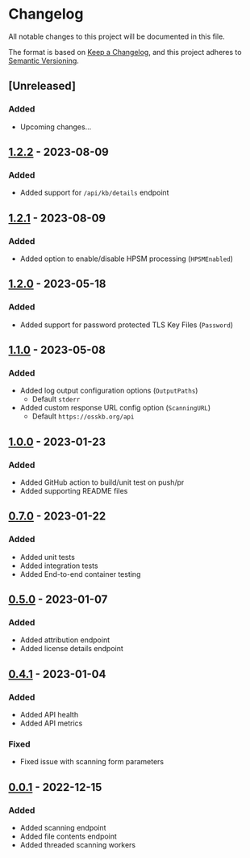 # Changelog

All notable changes to this project will be documented in this file.

The format is based on [Keep a Changelog](https://keepachangelog.com/en/1.0.0/),
and this project adheres to [Semantic Versioning](https://semver.org/spec/v2.0.0.html).

## [Unreleased]
### Added
- Upcoming changes...

## [1.2.2] - 2023-08-09
### Added
- Added support for `/api/kb/details` endpoint

## [1.2.1] - 2023-08-09
### Added
- Added option to enable/disable HPSM processing (`HPSMEnabled`)

## [1.2.0] - 2023-05-18
### Added
- Added support for password protected TLS Key Files (`Password`)

## [1.1.0] - 2023-05-08
### Added
- Added log output configuration options (`OutputPaths`)
  - Default `stderr`
- Added custom response URL config option (`ScanningURL`)
  - Default `https://osskb.org/api`

## [1.0.0] - 2023-01-23
### Added
- Added GitHub action to build/unit test on push/pr
- Added supporting README files

## [0.7.0] - 2023-01-22
### Added
- Added unit tests
- Added integration tests
- Added End-to-end container testing

## [0.5.0] - 2023-01-07
### Added
- Added attribution endpoint
- Added license details endpoint

## [0.4.1] - 2023-01-04
### Added
- Added API health
- Added API metrics
### Fixed
- Fixed issue with scanning form parameters

## [0.0.1] - 2022-12-15
### Added
- Added scanning endpoint
- Added file contents endpoint
- Added threaded scanning workers

[0.0.1]: https://github.com/scanoss/api.go/compare/v0.0.0...v0.0.1
[0.4.1]: https://github.com/scanoss/api.go/compare/v0.0.1...v0.4.1
[0.5.0]: https://github.com/scanoss/api.go/compare/v0.4.1...v0.5.0
[0.7.0]: https://github.com/scanoss/api.go/compare/v0.5.0...v0.7.0
[1.0.0]: https://github.com/scanoss/api.go/compare/v0.7.0...v1.0.0
[1.1.0]: https://github.com/scanoss/api.go/compare/v1.0.0...v1.1.0
[1.2.0]: https://github.com/scanoss/api.go/compare/v1.1.0...v1.2.0
[1.2.1]: https://github.com/scanoss/api.go/compare/v1.2.0...v1.2.1
[1.2.2]: https://github.com/scanoss/api.go/compare/v1.2.1...v1.2.2
